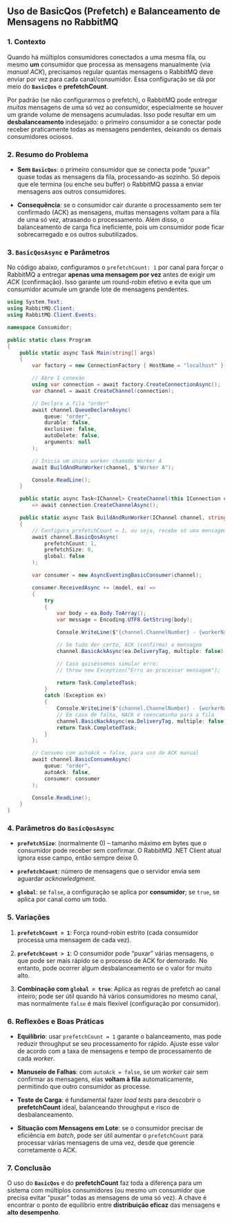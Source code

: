 ## Uso de **BasicQos** (Prefetch) e Balanceamento de Mensagens no RabbitMQ

### 1. Contexto

Quando há múltiplos consumidores conectados a uma mesma fila, ou mesmo **um** consumidor que processa as mensagens manualmente (via _manual ACK_), precisamos regular quantas mensagens o RabbitMQ deve enviar por vez para cada canal/consumidor. Essa configuração se dá por meio do **`BasicQos`** e **prefetchCount**.

Por padrão (se não configurarmos o prefetch), o RabbitMQ pode entregar _muitas_ mensagens de uma só vez ao consumidor, especialmente se houver um grande volume de mensagens acumuladas. Isso pode resultar em um **desbalanceamento** indesejado: o primeiro consumidor a se conectar pode receber praticamente todas as mensagens pendentes, deixando os demais consumidores ociosos.

### 2. Resumo do Problema

- **Sem `BasicQos`**: o primeiro consumidor que se conecta pode “puxar” quase todas as mensagens da fila, processando-as sozinho. Só depois que ele termina (ou enche seu buffer) o RabbitMQ passa a enviar mensagens aos outros consumidores.
    
- **Consequência**: se o consumidor cair durante o processamento sem ter confirmado (ACK) as mensagens, muitas mensagens voltam para a fila de uma só vez, atrasando o processamento. Além disso, o balanceamento de carga fica ineficiente, pois um consumidor pode ficar sobrecarregado e os outros subutilizados.

### 3. `BasicQosAsync` e Parâmetros

No código abaixo, configuramos o `prefetchCount: 1` por canal para forçar o RabbitMQ a entregar **apenas uma mensagem por vez** antes de exigir um _ACK_ (confirmação). Isso garante um round-robin efetivo e evita que um consumidor acumule um grande lote de mensagens pendentes.

```csharp
using System.Text;
using RabbitMQ.Client;
using RabbitMQ.Client.Events;

namespace Consumidor;

public static class Program
{
    public static async Task Main(string[] args)
    {
        var factory = new ConnectionFactory { HostName = "localhost" };

        // Abre 1 conexão
        using var connection = await factory.CreateConnectionAsync();
        var channel = await CreateChannel(connection);

        // Declara a fila "order"
        await channel.QueueDeclareAsync(
            queue: "order",
            durable: false,
            exclusive: false,
            autoDelete: false,
            arguments: null
        );

        // Inicia um único worker chamado Worker A
        await BuildAndRunWorker(channel, $"Worker A");

        Console.ReadLine();
    }

    public static async Task<IChannel> CreateChannel(this IConnection connection)
        => await connection.CreateChannelAsync();

    public static async Task BuildAndRunWorker(IChannel channel, string workerName)
    {
        // Configura prefetchCount = 1, ou seja, recebe só uma mensagem de cada vez
        await channel.BasicQosAsync(
            prefetchCount: 1,
            prefetchSize: 0,
            global: false
        );

        var consumer = new AsyncEventingBasicConsumer(channel);

        consumer.ReceivedAsync += (model, ea) =>
        {
            try
            {
                var body = ea.Body.ToArray();
                var message = Encoding.UTF8.GetString(body);

                Console.WriteLine($"{channel.ChannelNumber} - {workerName}: [x] Received {message}");

                // Se tudo der certo, ACK (confirma) a mensagem
                channel.BasicAckAsync(ea.DeliveryTag, multiple: false);

                // Caso quiséssemos simular erro:
                // throw new Exception("Erro ao processar mensagem");

                return Task.CompletedTask;
            }
            catch (Exception ex)
            {
                Console.WriteLine($"{channel.ChannelNumber} - {workerName}: [x] Error: {ex.Message}");
                // Em caso de falha, NACK e reencaminha para a fila
                channel.BasicNackAsync(ea.DeliveryTag, multiple: false, requeue: true);
                return Task.CompletedTask;
            }
        };

        // Consumo com autoAck = false, para uso de ACK manual
        await channel.BasicConsumeAsync(
            queue: "order",
            autoAck: false,
            consumer: consumer
        );

        Console.ReadLine();
    }
}
```

### 4. Parâmetros do `BasicQosAsync`

- **`prefetchSize`**: (normalmente 0) – tamanho máximo em bytes que o consumidor pode receber sem confirmar. O RabbitMQ .NET Client atual ignora esse campo, então sempre deixe 0.
    
- **`prefetchCount`**: número de mensagens que o servidor envia sem aguardar _acknowledgment_.
    
- **`global`**: se `false`, a configuração se aplica por **consumidor**; se `true`, se aplica por canal como um todo.

### 5. Variações

1. **`prefetchCount = 1`**: Força round-robin estrito (cada consumidor processa uma mensagem de cada vez).
    
2. **`prefetchCount > 1`**: O consumidor pode “puxar” várias mensagens, o que pode ser mais rápido se o processo de ACK for demorado. No entanto, pode ocorrer algum desbalanceamento se o valor for muito alto.
    
3. **Combinação com `global = true`**: Aplica as regras de prefetch ao canal inteiro; pode ser útil quando há vários consumidores no mesmo canal, mas normalmente `false` é mais flexível (configuração por consumidor).

### 6. Reflexões e Boas Práticas

- **Equilíbrio**: usar `prefetchCount = 1` garante o balanceamento, mas pode reduzir throughput se seu processamento for rápido. Ajuste esse valor de acordo com a taxa de mensagens e tempo de processamento de cada _worker_.
    
- **Manuseio de Falhas**: com `autoAck = false`, se um _worker_ cair sem confirmar as mensagens, elas **voltam à fila** automaticamente, permitindo que outro consumidor as processe.
    
- **Teste de Carga**: é fundamental fazer _load tests_ para descobrir o **prefetchCount** ideal, balanceando throughput e risco de desbalanceamento.
    
- **Situação com Mensagens em Lote**: se o consumidor precisar de eficiência em _batch_, pode ser útil aumentar o `prefetchCount` para processar várias mensagens de uma vez, desde que gerencie corretamente o ACK.

### 7. Conclusão

O uso do **`BasicQos`** e do **prefetchCount** faz toda a diferença para um sistema com múltiplos consumidores (ou mesmo um consumidor que precisa evitar “puxar” todas as mensagens de uma só vez). A chave é encontrar o ponto de equilíbrio entre **distribuição eficaz** das mensagens e **alto desempenho**.
